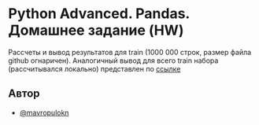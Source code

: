 # Python Advanced. Pandas. Домашнее задание (HW)
Рассчеты и вывод результатов для train (1000 000 строк, размер файла github огнаричен).
Аналогичный вывод для всего train набора (рассчитывался локально) представлен по [ссылке](https://github.com/mavropulokn/pandasHw/blob/main/resources/full_dataset_results.pdf) 


## Автор

- [@mavropulokn](https://www.github.com/mavropulokn)
